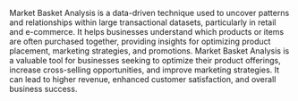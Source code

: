 Market Basket Analysis is a data-driven technique used to uncover patterns and relationships within large transactional datasets, particularly in retail and e-commerce. It helps businesses understand which products or items are often purchased together, providing insights for optimizing product placement, marketing strategies, and promotions. 
Market Basket Analysis is a valuable tool for businesses seeking to optimize their product offerings, increase cross-selling opportunities, and improve marketing strategies. It can lead to higher revenue, enhanced customer satisfaction, and overall business success.
